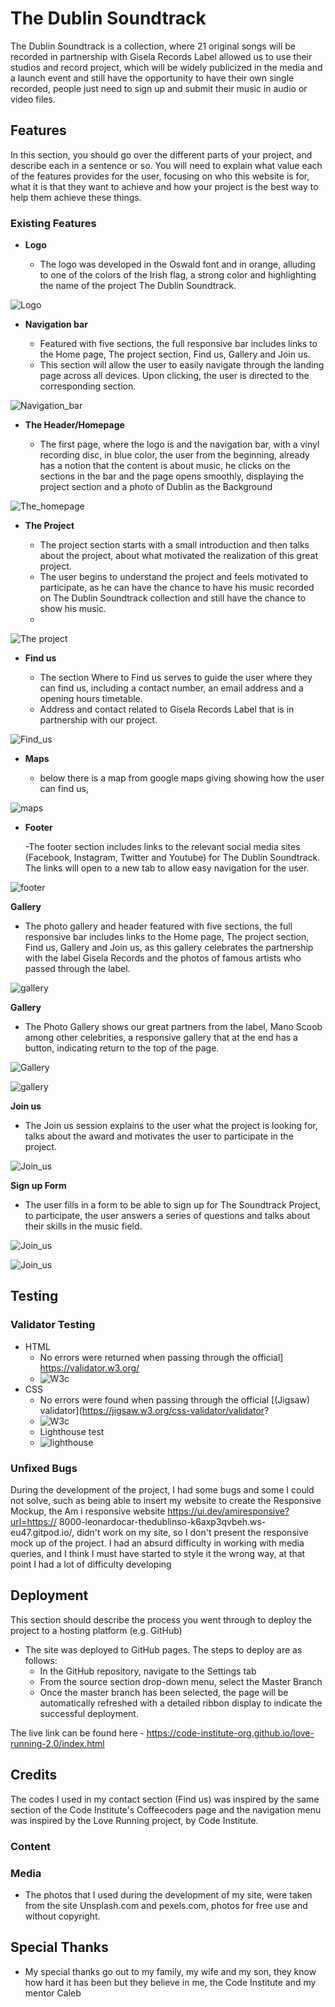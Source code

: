 # The Dublin Soundtrack

The Dublin Soundtrack is a collection, where 21 original songs will be recorded in partnership with Gisela Records Label allowed us to use their studios and record project, which will be widely publicized in the media and a launch event and still have the opportunity to have their own single recorded, people just need to sign up and submit their music in audio or video files.

## Features 

In this section, you should go over the different parts of your project, and describe each in a sentence or so. You will need to explain what value each of the features provides for the user, focusing on who this website is for, what it is that they want to achieve and how your project is the best way to help them achieve these things.

### Existing Features

- __Logo__

  - The logo was developed in the Oswald font and in orange, alluding to one of the colors of the Irish flag, a strong color and highlighting the name of the project The Dublin Soundtrack.
  
![__Logo__](https://github.com/Leonardo-Cardoso-ie/the_dublin_soundtrack/blob/main/logo.png)

- __Navigation bar__

  - Featured with five sections, the full responsive bar includes links to the Home page, The project section, Find us, Gallery and Join us. 
  - This section will allow the user to easily navigate through the landing page across all devices. Upon clicking, the user is directed to the corresponding section.

![Navigation_bar](https://github.com/Leonardo-Cardoso-ie/the_dublin_soundtrack/blob/main/navbar.png)

- __The Header/Homepage__

  - The first page, where the logo is and the navigation bar, with a vinyl recording disc, in blue color, the user from the beginning, already has a notion that the content is about music, he clicks on the sections in the bar and the page opens smoothly, displaying the project section and a photo of Dublin as the Background
 

![The_homepage](https://github.com/Leonardo-Cardoso-ie/the_dublin_soundtrack/blob/main/homepage.png)
- __The Project__

  - The project section starts with a small introduction and then talks about the project, about what motivated the realization of this great project.
  - The user begins to understand the project and feels motivated to participate, as he can have the chance to have his music recorded on The Dublin Soundtrack collection and still have the chance to show his music. 
  - 
![The project](https://github.com/Leonardo-Cardoso-ie/the_dublin_soundtrack/blob/main/theproject.png)

- __Find us__ 

  - The section Where to Find us serves to guide the user where they can find us, including a contact number, an email address and  a opening hours timetable.
  - Address and contact related to Gisela Records Label that is in partnership with our project. 

![Find_us](https://github.com/Leonardo-Cardoso-ie/the_dublin_soundtrack/blob/main/find_us.png)

- __Maps__

  - below there is a map from google maps giving showing how the user can find us,
  

![maps](https://github.com/Leonardo-Cardoso-ie/the_dublin_soundtrack/blob/main/map.png)

- __Footer__

  -The footer section includes links to the relevant social media sites (Facebook, Instagram, Twitter and Youtube) for The Dublin Soundtrack. The links will open to a new tab to allow easy navigation for the user.
  
![footer](https://github.com/Leonardo-Cardoso-ie/the_dublin_soundtrack/blob/main/footer.png)

 __Gallery__

  - The photo gallery and header featured with five sections, the full responsive bar includes links to the Home page, The project section, Find us, Gallery and Join us, as this gallery celebrates the partnership with the label Gisela Records and the photos of famous artists who passed through the label.
  

![gallery](https://github.com/Leonardo-Cardoso-ie/the_dublin_soundtrack/blob/main/headergallery.png)

 __Gallery__

  - The Photo Gallery shows our great partners from the label, Mano Scoob among other celebrities, a responsive gallery that at the end has a button, indicating return to the top of the page.
  

![Gallery](https://github.com/Leonardo-Cardoso-ie/the_dublin_soundtrack/blob/main/gallery1.png)


![gallery](https://github.com/Leonardo-Cardoso-ie/the_dublin_soundtrack/blob/main/gallery2.png)

 __Join us__

  - The Join us session explains to the user what the project is looking for, talks about the award and motivates the user to participate in the project.
  

![Join_us](https://github.com/Leonardo-Cardoso-ie/the_dublin_soundtrack/blob/main/formheader.png)

__Sign up Form__

  - The user fills in a form to be able to sign up for The Soundtrack Project, to participate, the user answers a series of questions and talks about their skills in the music field.
  

![Join_us](https://github.com/Leonardo-Cardoso-ie/the_dublin_soundtrack/blob/main/form.png)

![Join_us](https://github.com/Leonardo-Cardoso-ie/the_dublin_soundtrack/blob/main/form2.png)


## Testing 

### Validator Testing 

- HTML
  - No errors were returned when passing through the official] https://validator.w3.org/
  - ![W3c](https://github.com/Leonardo-Cardoso-ie/the_dublin_soundtrack/blob/main/w3cval.png)
- CSS
  - No errors were found when passing through the official [(Jigsaw) validator](https://jigsaw.w3.org/css-validator/validator?
  - ![W3c](https://github.com/Leonardo-Cardoso-ie/the_dublin_soundtrack/blob/main/w3ejigsaw.png)
  - Lighthouse test
  - ![lighthouse](https://github.com/Leonardo-Cardoso-ie/the_dublin_soundtrack/blob/main/lighthouse.png)
### Unfixed Bugs

During the development of the project, I had some bugs and some I could not solve, such as being able to insert my website to create the Responsive Mockup, the Am i responsive website https://ui.dev/amiresponsive?url=https:// 8000-leonardocar-thedublinso-k6axp3qvbeh.ws-eu47.gitpod.io/, didn't work on my site, so I don't present the responsive mock up of the project.
I had an absurd difficulty in working with media queries, and I think I must have started to style it the wrong way, at that point I had a lot of difficulty developing

## Deployment

This section should describe the process you went through to deploy the project to a hosting platform (e.g. GitHub) 

- The site was deployed to GitHub pages. The steps to deploy are as follows: 
  - In the GitHub repository, navigate to the Settings tab 
  - From the source section drop-down menu, select the Master Branch
  - Once the master branch has been selected, the page will be automatically refreshed with a detailed ribbon display to indicate the successful deployment. 

The live link can be found here - https://code-institute-org.github.io/love-running-2.0/index.html 


## Credits 

The codes I used in my contact section (Find us) was inspired by the same section of the Code Institute's Coffeecoders page and the navigation menu was inspired by the Love Running project, by Code Institute.
### Content 



### Media

- The photos that I used during the development of my site, were taken from the site Unsplash.com and pexels.com, photos for free use and without copyright.




## Special Thanks

- My special thanks go out to my family, my wife and my son, they know how hard it has been but they believe in me, the Code Institute and my mentor Caleb

